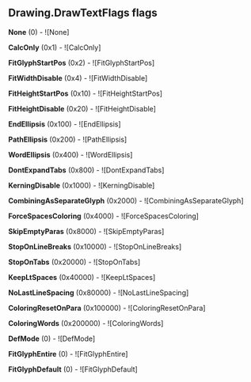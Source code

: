 ## Drawing.DrawTextFlags flags

**None** (0) - ![None]

**CalcOnly** (0x1) - ![CalcOnly]

**FitGlyphStartPos** (0x2) - ![FitGlyphStartPos]

**FitWidthDisable** (0x4) - ![FitWidthDisable]

**FitHeightStartPos** (0x10) - ![FitHeightStartPos]

**FitHeightDisable** (0x20) - ![FitHeightDisable]

**EndEllipsis** (0x100) - ![EndEllipsis]

**PathEllipsis** (0x200) - ![PathEllipsis]

**WordEllipsis** (0x400) - ![WordEllipsis]

**DontExpandTabs** (0x800) - ![DontExpandTabs]

**KerningDisable** (0x1000) - ![KerningDisable]

**CombiningAsSeparateGlyph** (0x2000) - ![CombiningAsSeparateGlyph]

**ForceSpacesColoring** (0x4000) - ![ForceSpacesColoring]

**SkipEmptyParas** (0x8000) - ![SkipEmptyParas]

**StopOnLineBreaks** (0x10000) - ![StopOnLineBreaks]

**StopOnTabs** (0x20000) - ![StopOnTabs]

**KeepLtSpaces** (0x40000) - ![KeepLtSpaces]

**NoLastLineSpacing** (0x80000) - ![NoLastLineSpacing]

**ColoringResetOnPara** (0x100000) - ![ColoringResetOnPara]

**ColoringWords** (0x200000) - ![ColoringWords]

**DefMode** (0) - ![DefMode]

**FitGlyphEntire** (0) - ![FitGlyphEntire]

**FitGlyphDefault** (0) - ![FitGlyphDefault]

